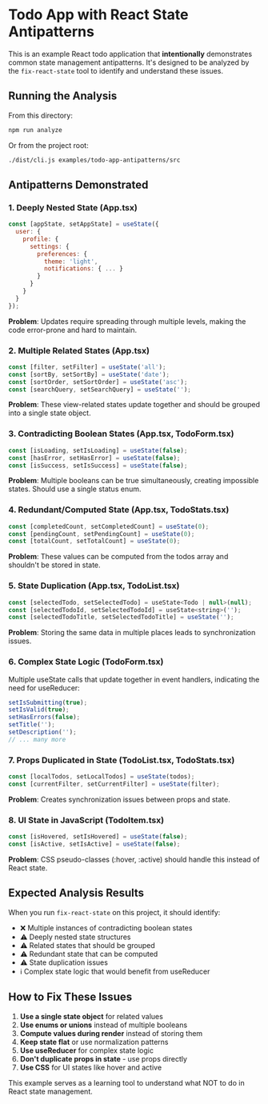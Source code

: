 # Todo App with React State Antipatterns

This is an example React todo application that **intentionally** demonstrates common state management antipatterns. It's designed to be analyzed by the `fix-react-state` tool to identify and understand these issues.

## Running the Analysis

From this directory:
```bash
npm run analyze
```

Or from the project root:
```bash
./dist/cli.js examples/todo-app-antipatterns/src
```

## Antipatterns Demonstrated

### 1. **Deeply Nested State** (App.tsx)
```javascript
const [appState, setAppState] = useState({
  user: {
    profile: {
      settings: {
        preferences: {
          theme: 'light',
          notifications: { ... }
        }
      }
    }
  }
});
```
**Problem**: Updates require spreading through multiple levels, making the code error-prone and hard to maintain.

### 2. **Multiple Related States** (App.tsx)
```javascript
const [filter, setFilter] = useState('all');
const [sortBy, setSortBy] = useState('date');
const [sortOrder, setSortOrder] = useState('asc');
const [searchQuery, setSearchQuery] = useState('');
```
**Problem**: These view-related states update together and should be grouped into a single state object.

### 3. **Contradicting Boolean States** (App.tsx, TodoForm.tsx)
```javascript
const [isLoading, setIsLoading] = useState(false);
const [hasError, setHasError] = useState(false);
const [isSuccess, setIsSuccess] = useState(false);
```
**Problem**: Multiple booleans can be true simultaneously, creating impossible states. Should use a single status enum.

### 4. **Redundant/Computed State** (App.tsx, TodoStats.tsx)
```javascript
const [completedCount, setCompletedCount] = useState(0);
const [pendingCount, setPendingCount] = useState(0);
const [totalCount, setTotalCount] = useState(0);
```
**Problem**: These values can be computed from the todos array and shouldn't be stored in state.

### 5. **State Duplication** (App.tsx, TodoList.tsx)
```javascript
const [selectedTodo, setSelectedTodo] = useState<Todo | null>(null);
const [selectedTodoId, setSelectedTodoId] = useState<string>('');
const [selectedTodoTitle, setSelectedTodoTitle] = useState('');
```
**Problem**: Storing the same data in multiple places leads to synchronization issues.

### 6. **Complex State Logic** (TodoForm.tsx)
Multiple useState calls that update together in event handlers, indicating the need for useReducer:
```javascript
setIsSubmitting(true);
setIsValid(true);
setHasErrors(false);
setTitle('');
setDescription('');
// ... many more
```

### 7. **Props Duplicated in State** (TodoList.tsx, TodoStats.tsx)
```javascript
const [localTodos, setLocalTodos] = useState(todos);
const [currentFilter, setCurrentFilter] = useState(filter);
```
**Problem**: Creates synchronization issues between props and state.

### 8. **UI State in JavaScript** (TodoItem.tsx)
```javascript
const [isHovered, setIsHovered] = useState(false);
const [isActive, setIsActive] = useState(false);
```
**Problem**: CSS pseudo-classes (:hover, :active) should handle this instead of React state.

## Expected Analysis Results

When you run `fix-react-state` on this project, it should identify:
- ❌ Multiple instances of contradicting boolean states
- ⚠️ Deeply nested state structures
- ⚠️ Related states that should be grouped
- ⚠️ Redundant state that can be computed
- ⚠️ State duplication issues
- ℹ️ Complex state logic that would benefit from useReducer

## How to Fix These Issues

1. **Use a single state object** for related values
2. **Use enums or unions** instead of multiple booleans
3. **Compute values during render** instead of storing them
4. **Keep state flat** or use normalization patterns
5. **Use useReducer** for complex state logic
6. **Don't duplicate props in state** - use props directly
7. **Use CSS** for UI states like hover and active

This example serves as a learning tool to understand what NOT to do in React state management.